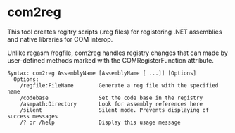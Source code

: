 com2reg  
=======  

This tool creates regitry scripts (.reg files) for registering .NET assemblies and native libraries for COM interop.  

Unlike regasm /regfile, com2reg handles registry changes that can made by user-defined methods marked with the COMRegisterFunction attribute.  
  
    Syntax: com2reg AssemblyName [AssemblyName [ ...]] [Options]  
      Options:  
        /regfile:FileName        Generate a reg file with the specified name  
        /codebase                Set the code base in the registry  
        /asmpath:Directory       Look for assembly references here  
        /silent                  Silent mode. Prevents displaying of success messages  
        /? or /help              Display this usage message  

